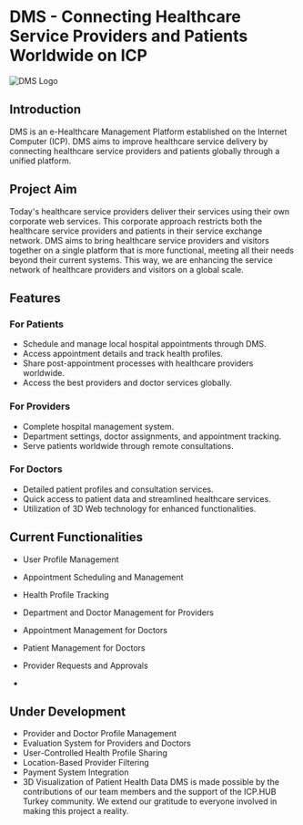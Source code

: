 # DMS  - Connecting Healthcare Service Providers and Patients Worldwide on ICP
![DMS Logo](https://example.com/dms-logo.png)
## Introduction

DMS is an e-Healthcare Management Platform established on the Internet Computer (ICP). DMS aims to improve healthcare service delivery by connecting healthcare service providers and patients globally through a unified platform. 

## Project Aim

Today's healthcare service providers deliver their services using their own corporate web services. 
This corporate approach restricts both the healthcare service providers and patients in their service exchange network.
DMS aims to bring healthcare service providers and visitors together on a single platform that is more functional, meeting all their needs beyond their current systems. 
This way, we are enhancing the service network of healthcare providers and visitors on a global scale.

## Features

### For Patients

- Schedule and manage local hospital appointments through DMS.
- Access appointment details and track health profiles.
- Share post-appointment processes with healthcare providers worldwide.
- Access the best providers and doctor services globally.

### For Providers

- Complete hospital management system.
- Department settings, doctor assignments, and appointment tracking.
- Serve patients worldwide through remote consultations.

### For Doctors

- Detailed patient profiles and consultation services.
- Quick access to patient data and streamlined healthcare services.
- Utilization of 3D Web technology for enhanced functionalities.

## Current Functionalities

- User Profile Management

- Appointment Scheduling and Management
- Health Profile Tracking
- Department and Doctor Management for Providers
- Appointment Management for Doctors
- Patient Management for Doctors
- Provider Requests and Approvals
- 
## Under Development

- Provider and Doctor Profile Management
- Evaluation System for Providers and Doctors
- User-Controlled Health Profile Sharing
- Location-Based Provider Filtering
- Payment System Integration
- 3D Visualization of Patient Health Data
DMS is made possible by the contributions of our team members and the support of the ICP.HUB Turkey community. We extend our gratitude to everyone involved in making this project a reality.

